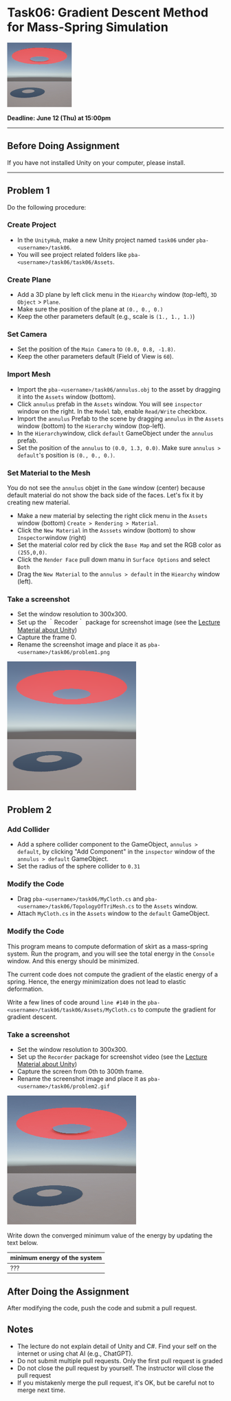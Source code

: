 # Task06: Gradient Descent Method for Mass-Spring Simulation

![preview](thumbnail.gif)

**Deadline: June 12 (Thu) at 15:00pm**

----

## Before Doing Assignment

If you have not installed Unity on your computer, please install. 


---

## Problem 1

Do the following procedure:

### Create Project
- In the `UnityHub`, make a new Unity project named `task06` under `pba-<username>/task06`.
- You will see project related folders like `pba-<username>/task06/task06/Assets`.

### Create Plane
- Add a 3D plane by left click menu in the `Hiearchy` window (top-left), `3D Object` > `Plane`.
- Make sure the position of the plane at `(0., 0., 0.)`
- Keep the other parameters default (e.g., scale is `(1., 1., 1.)`)

### Set Camera
- Set the position of the `Main Camera` to `(0.0, 0.8, -1.8)`.
- Keep the other parameters default (Field of View is `60`).

### Import Mesh
- Import the `pba-<username>/task06/annulus.obj` to the asset by dragging it into the `Assets` window (bottom).
- Click `annulus` prefab in the `Assets` window. You will see `inspector` window on the right. In the `Model` tab, enable `Read/Write` checkbox.
- Import the `annulus` Prefab to the scene by dragging `annulus` in the `Assets` window (bottom) to the `Hierarchy` window (top-left).
- In the `Hierarchy`window, click `default` GameObject under the `annulus` prefab.
- Set the position of the `annulus` to `(0.0, 1.3, 0.0)`. Make sure `annulus > default`'s position is `(0., 0., 0.)`. 


### Set Material to the Mesh
You do not see the `annulus` objet in the `Game` window (center) because default material do not show the back side of the faces. Let's fix it by creating new material.
- Make a new material by selecting the right click menu in the `Assets` window (bottom) `Create > Rendering > Material`.
- Click the `New Material` in the `Asssets` window (bottom) to show `Inspector`window (right)
- Set the material color red by click the `Base Map` and set the RGB color as `(255,0,0)`.
- Click the `Render Face` pull down manu in `Surface Options` and select `Both`
- Drag the `New Material` to the `annulus > default` in the `Hiearchy` window (left).


### Take a screenshot
- Set the window resolution to 300x300. 
- Set up the ｀Recoder｀ package for screenshot image (see the [Lecture Material about Unity](http://nobuyuki-umetani.com/pba2025s/unity.pdf))
- Capture the frame 0.
- Rename the screenshot image and place it as `pba-<username>/task06/problem1.png`

![problem1](problem1.png)


## Problem 2


### Add Collider 
- Add a sphere collider component to the GameObject, `annulus > default`, by clicking "Add Component" in the `inspector` window of the `annulus > default` GameObject.
- Set the radius of the sphere collider to `0.31`

### Modify the Code
- Drag `pba-<username>/task06/MyCloth.cs` and `pba-<username>/task06/TopologyOfTriMesh.cs` to the `Assets` window. 
- Attach `MyCloth.cs` in the `Assets` window to the `default` GameObject.

### Modify the Code
This program means to compute deformation of skirt as a mass-spring system. 
Run the program, and you will see the total energy in the `Console` window. 
And this energy should be minimized.

The current code does not compute the gradient of the elastic energy of a spring. 
Hence, the energy minimization does not lead to elastic deformation.      

Write a few lines of code around `line #140` in the `pba-<username>/task06/task06/Assets/MyCloth.cs` to compute the gradient for gradient descent.

### Take a screenshot
- Set the window resolution to 300x300.
- Set up the `Recorder` package for screenshot video (see the [Lecture Material about Unity](http://nobuyuki-umetani.com/pba2025s/unity.pdf))
- Capture the screen from 0th to 300th frame.
- Rename the screenshot image and place it as `pba-<username>/task06/problem2.gif`

![problem2](problem2.gif)

Write down the converged minimum value of the energy by updating the text below.

| minimum energy of the system |
|------------------------------|
| ???                          |


## After Doing the Assignment

After modifying the code, push the code and submit a pull request.


## Notes
- The lecture do not explain detail of Unity and C#. Find your self on the internet or using chat AI (e.g., ChatGPT). 
- Do not submit multiple pull requests. Only the first pull request is graded
- Do not close the pull request by yourself. The instructor will close the pull request
- If you mistakenly merge the pull request, it's OK, but be careful not to merge next time. 
